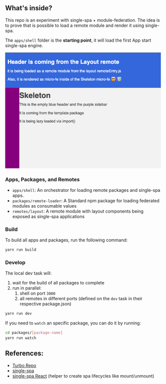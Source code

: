 ## What's inside?

This repo is an experiment with single-spa + module-federation.
The idea is to prove that is possible to load a remote module and render it using single-spa.

The `apps/shell` folder is the **starting point**, it will load the first App start single-spa engine.

<center>

![](.github/app-running.png)

</center>

### Apps, Packages, and Remotes

- `apps/shell`: An orchestrator for loading remote packages and single-spa apps.
- `packages/remote-loader`: A Standard npm package for loading federated modules as consumable values
- `remotes/layout`: A remote module with layout components being exposed as single-spa applications

### Build

To build all apps and packages, run the following command:

```bash
yarn run build
```

### Develop

The local dev task will:

1. wait for the build of all packages to complete
1. run in parallel:
   1. shell on port `3000`
   1. all remotes in different ports (defined on the `dev` task in their respective package.json)

```bash
yarn run dev
```

If you need to `watch` an specific package, you can do it by running:

```bash
cd packages/[package-name]
yarn run watch
```

## References:

- [Turbo Repo](https://turborepo.org/docs)
- [single-spa](https://single-spa.js.org/docs/getting-started-overview)
- [single-spa React](https://single-spa.js.org/docs/ecosystem-react/) (helper to create spa lifecycles like mount/unmount)
